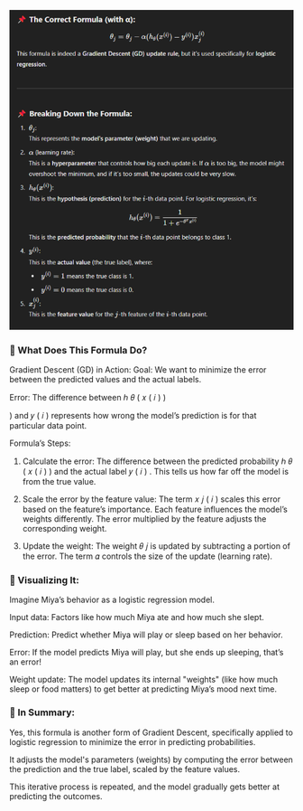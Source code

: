 ![](/images/image_2025-03-28_182324731.png)

### 📌 What Does This Formula Do?
Gradient Descent (GD) in Action:
Goal: We want to minimize the error between the predicted values and the actual labels.

Error: The difference between 
ℎ
𝜃
(
𝑥
(
𝑖
)
)

 ) and 
𝑦
(
𝑖
)
  represents how wrong the model’s prediction is for that particular data point.

Formula’s Steps:
1. Calculate the error: The difference between the predicted probability 
ℎ
𝜃
(
𝑥
(
𝑖
)
)
 and the actual label 
𝑦
(
𝑖
)
 . This tells us how far off the model is from the true value.

2. Scale the error by the feature value:
The term 
𝑥
𝑗
(
𝑖
)
 scales this error based on the feature’s importance. Each feature influences the model’s weights differently. The error multiplied by the feature adjusts the corresponding weight.

3. Update the weight:
The weight 
𝜃
𝑗 is updated by subtracting a portion of the error. The term 
𝛼
controls the size of the update (learning rate).

### 📌 Visualizing It:
Imagine Miya’s behavior as a logistic regression model.

Input data: Factors like how much Miya ate and how much she slept.

Prediction: Predict whether Miya will play or sleep based on her behavior.

Error: If the model predicts Miya will play, but she ends up sleeping, that’s an error!

Weight update: The model updates its internal "weights" (like how much sleep or food matters) to get better at predicting Miya’s mood next time.


### 📌 In Summary:
Yes, this formula is another form of Gradient Descent, specifically applied to logistic regression to minimize the error in predicting probabilities.

It adjusts the model's parameters (weights) by computing the error between the prediction and the true label, scaled by the feature values.

This iterative process is repeated, and the model gradually gets better at predicting the outcomes.
